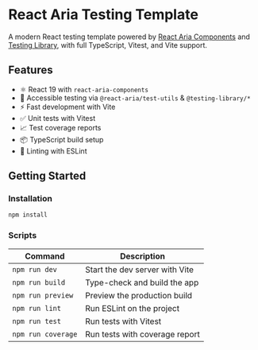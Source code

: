 # React Aria Testing Template

A modern React testing template powered by [React Aria Components](https://react-spectrum.adobe.com/react-aria/) and [Testing Library](https://testing-library.com/), with full TypeScript, Vitest, and Vite support.

## Features

- ⚛️ React 19 with `react-aria-components`
- 🧪 Accessible testing via `@react-aria/test-utils` & `@testing-library/*`
- ⚡ Fast development with Vite
- ✅ Unit tests with Vitest
- 📈 Test coverage reports
- 📦 TypeScript build setup
- 🧹 Linting with ESLint

## Getting Started

### Installation

```bash
npm install
```

### Scripts

| Command            | Description                    |
| ------------------ | ------------------------------ |
| `npm run dev`      | Start the dev server with Vite |
| `npm run build`    | Type-check and build the app   |
| `npm run preview`  | Preview the production build   |
| `npm run lint`     | Run ESLint on the project      |
| `npm run test`     | Run tests with Vitest          |
| `npm run coverage` | Run tests with coverage report |
